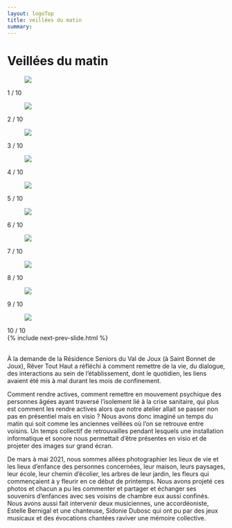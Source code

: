 ```yaml
---
layout: logoTop
title: veillées du matin
summary: 
---
```

<h1>Veillées du matin</h1>

<!-- Slideshow container -->
<div class="slideshow-container">

  <!-- Full-width images with number and caption text -->
  <div class="mySlides">
    <figure>
      <img src="https://res.cloudinary.com/dnxcesebo/image/upload/f_auto,q_auto,w_800/v1629894158/simone_bssywm.png">
      <figcaption class="figCap"></figcaption>
    </figure>
    <div class="numbertext center-text">1 / 10</div>
  </div>

  <div class="mySlides">
    <figure>
      <img src="https://res.cloudinary.com/dnxcesebo/image/upload/f_auto,q_auto,w_800/v1629894134/alfred_saifbh.png">
      <figcaption class="figCap"></figcaption>
    </figure>
    <div class="numbertext center-text">2 / 10</div>
  </div>

  <div class="mySlides">
    <figure>
      <img src="https://res.cloudinary.com/dnxcesebo/image/upload/f_auto,q_auto,w_800/v1629894142/monique_uacmvr.png">
      <figcaption class="figCap"></figcaption>
    </figure>
    <div class="numbertext center-text">3 / 10</div>
  </div>

  <div class="mySlides">
    <figure>
      <img src="https://res.cloudinary.com/dnxcesebo/image/upload/f_auto,q_auto,w_800/v1629894089/lucie-puits_orotfu.png">
      <figcaption class="figCap"></figcaption>
    </figure>
    <div class="numbertext center-text">4 / 10</div>
  </div>

  <div class="mySlides">
    <figure>
      <img src="https://res.cloudinary.com/dnxcesebo/image/upload/f_auto,q_auto,w_800/v1629894120/lucie-village_jcs7bx.png">
      <figcaption class="figCap"></figcaption>
    </figure>
    <div class="numbertext center-text">5 / 10</div>
  </div>

  <div class="mySlides">
    <figure>
      <img src="https://res.cloudinary.com/dnxcesebo/image/upload/f_auto,q_auto,w_800/v1629894159/suzanne_rcezcx.png">
      <figcaption class="figCap"></figcaption>
    </figure>
    <div class="numbertext center-text">6 / 10</div>
  </div>

  <div class="mySlides">
    <figure>
      <img src="https://res.cloudinary.com/dnxcesebo/image/upload/f_auto,q_auto,w_800/v1629894166/suzanne_grand-parents_do3mx9.png">
      <figcaption class="figCap"></figcaption>
    </figure>
    <div class="numbertext center-text">7 / 10</div>
  </div>

  <div class="mySlides">
    <figure>
      <img src="https://res.cloudinary.com/dnxcesebo/image/upload/f_auto,q_auto,w_800/v1629894080/albert_dj1ybo.png">
      <figcaption class="figCap"></figcaption>
    </figure>
    <div class="numbertext center-text">8 / 10</div>
  </div>
    <div class="mySlides">
    <figure>
      <img src="https://res.cloudinary.com/dnxcesebo/image/upload/f_auto,q_auto,w_800/v1629894108/anna_qlnwit.png">
      <figcaption class="figCap"></figcaption>
    </figure>
    <div class="numbertext center-text">9 / 10</div>
  </div>
    <div class="mySlides">
    <figure>
      <img src="https://res.cloudinary.com/dnxcesebo/image/upload/f_auto,q_auto,w_800/v1629894107/jeanne_qrcgok.png">
      <figcaption class="figCap"></figcaption>
    </figure>
    <div class="numbertext center-text">10 / 10</div>
  </div>
 {% include next-prev-slide.html %}

</div>
<br>
<script type="text/javascript" src="/js/slideshow.js"></script>

<p class="intro-text">À la demande de la Résidence Seniors du Val de Joux (à Saint Bonnet de Joux), Rêver Tout Haut a réfléchi à comment remettre de la vie, du dialogue, des interactions au sein de l’établissement, dont le quotidien, les liens avaient été mis à mal durant les mois de confinement.</p>
<p class="intro-text">Comment rendre actives, comment remettre en mouvement psychique des personnes âgées ayant traversé l’isolement lié à la crise sanitaire, qui plus est comment les rendre actives alors que notre atelier allait se passer non pas en présentiel mais en visio ? Nous avons donc imaginé un temps du matin qui soit comme les anciennes veillées où l’on se retrouve entre voisins. Un temps collectif de retrouvailles pendant lesquels une installation informatique et sonore nous permettait d’être présentes en visio et de projeter des images sur grand écran.</p> 
<p class="intro-text">De mars à mai 2021, nous sommes allées photographier les lieux de vie et les lieux d’enfance des personnes concernées, leur maison, leurs paysages, leur école, leur chemin d’écolier, les arbres de leur jardin, les fleurs qui commençaient à y fleurir en ce début de printemps. Nous avons projeté ces photos et chacun a pu les commenter et partager et échanger ses souvenirs d’enfances avec ses voisins de chambre eux aussi confinés. Nous avons aussi fait intervenir deux musiciennes, une accordéoniste, Estelle Bernigal et une chanteuse, Sidonie Dubosc qui ont pu par des jeux musicaux et des évocations chantées raviver une mémoire collective.</p>